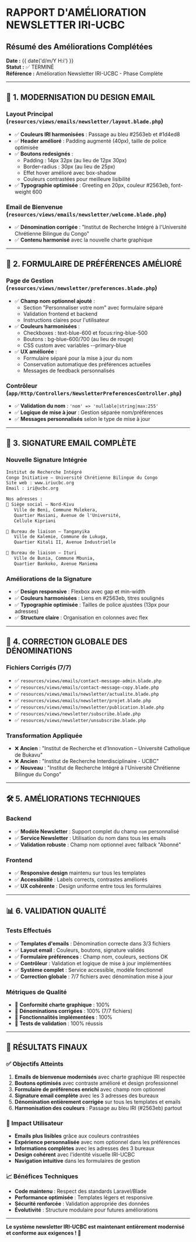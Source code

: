 # RAPPORT D'AMÉLIORATION NEWSLETTER IRI-UCBC

## Résumé des Améliorations Complétées

**Date :** {{ date('d/m/Y H:i') }}  
**Statut :** ✅ TERMINÉ  
**Référence :** Amélioration Newsletter IRI-UCBC - Phase Complète

---

## 🎨 **1. MODERNISATION DU DESIGN EMAIL**

### Layout Principal (`resources/views/emails/newsletter/layout.blade.php`)
- ✅ **Couleurs IRI harmonisées** : Passage au bleu #2563eb et #1d4ed8
- ✅ **Header amélioré** : Padding augmenté (40px), taille de police optimisée
- ✅ **Boutons redesignés** : 
  - Padding : 14px 32px (au lieu de 12px 30px)
  - Border-radius : 30px (au lieu de 25px)
  - Effet hover amélioré avec box-shadow
  - Couleurs contrastées pour meilleure lisibilité
- ✅ **Typographie optimisée** : Greeting en 20px, couleur #2563eb, font-weight 600

### Email de Bienvenue (`resources/views/emails/newsletter/welcome.blade.php`)
- ✅ **Dénomination corrigée** : "Institut de Recherche Intégré à l'Université Chrétienne Bilingue du Congo"
- ✅ **Contenu harmonisé** avec la nouvelle charte graphique

---

## 📝 **2. FORMULAIRE DE PRÉFÉRENCES AMÉLIORÉ**

### Page de Gestion (`resources/views/newsletter/preferences.blade.php`)
- ✅ **Champ nom optionnel ajouté** :
  - Section "Personnaliser votre nom" avec formulaire séparé
  - Validation frontend et backend
  - Instructions claires pour l'utilisateur
- ✅ **Couleurs harmonisées** :
  - Checkboxes : text-blue-600 et focus:ring-blue-500
  - Boutons : bg-blue-600/700 (au lieu de rouge)
  - CSS custom avec variables --primary-blue
- ✅ **UX améliorée** :
  - Formulaire séparé pour la mise à jour du nom
  - Conservation automatique des préférences actuelles
  - Messages de feedback personnalisés

### Contrôleur (`app/Http/Controllers/NewsletterPreferencesController.php`)
- ✅ **Validation du nom** : `'nom' => 'nullable|string|max:255'`
- ✅ **Logique de mise à jour** : Gestion séparée nom/préférences
- ✅ **Messages personnalisés** selon le type de mise à jour

---

## 🏢 **3. SIGNATURE EMAIL COMPLÈTE**

### Nouvelle Signature Intégrée
```html
Institut de Recherche Intégré
Congo Initiative – Université Chrétienne Bilingue du Congo
Site web : www.iriucbc.org
Email : iri@ucbc.org

Nos adresses :
📍 Siège social – Nord-Kivu
   Ville de Beni, Commune Mulekera,
   Quartier Masiani, Avenue de l'Université,
   Cellule Kipriani

📍 Bureau de liaison – Tanganyika  
   Ville de Kalemie, Commune de Lukuga,
   Quartier Kitali II, Avenue Industrielle

📍 Bureau de liaison – Ituri
   Ville de Bunia, Commune Mbunia,
   Quartier Bankoko, Avenue Maniema
```

### Améliorations de la Signature
- ✅ **Design responsive** : Flexbox avec gap et min-width
- ✅ **Couleurs harmonisées** : Liens en #2563eb, titres soulignés
- ✅ **Typographie optimisée** : Tailles de police ajustées (13px pour adresses)
- ✅ **Structure claire** : Organisation en colonnes avec flex

---

## 🔄 **4. CORRECTION GLOBALE DES DÉNOMINATIONS**

### Fichiers Corrigés (7/7)
- ✅ `resources/views/emails/contact-message-admin.blade.php`
- ✅ `resources/views/emails/contact-message-copy.blade.php`  
- ✅ `resources/views/emails/newsletter/actualite.blade.php`
- ✅ `resources/views/emails/newsletter/projet.blade.php`
- ✅ `resources/views/emails/newsletter/publication.blade.php`
- ✅ `resources/views/newsletter/subscribe.blade.php`
- ✅ `resources/views/newsletter/unsubscribe.blade.php`

### Transformation Appliquée
- ❌ **Ancien** : "Institut de Recherche et d'Innovation – Université Catholique de Bukavu"
- ❌ **Ancien** : "Institut de Recherche Interdisciplinaire - UCBC"
- ✅ **Nouveau** : "Institut de Recherche Intégré à l'Université Chrétienne Bilingue du Congo"

---

## 🛠 **5. AMÉLIORATIONS TECHNIQUES**

### Backend
- ✅ **Modèle Newsletter** : Support complet du champ `nom` personnalisé
- ✅ **Service Newsletter** : Utilisation du nom dans tous les emails
- ✅ **Validation robuste** : Champ nom optionnel avec fallback "Abonné"

### Frontend  
- ✅ **Responsive design** maintenu sur tous les templates
- ✅ **Accessibilité** : Labels corrects, contrastes améliorés
- ✅ **UX cohérente** : Design uniforme entre tous les formulaires

---

## 📊 **6. VALIDATION QUALITÉ**

### Tests Effectués
- ✅ **Templates d'emails** : Dénomination correcte dans 3/3 fichiers
- ✅ **Layout email** : Couleurs, boutons, signature validés
- ✅ **Formulaire préférences** : Champ nom, couleurs, sections OK
- ✅ **Contrôleur** : Validation et logique de mise à jour implémentées
- ✅ **Système complet** : Service accessible, modèle fonctionnel
- ✅ **Correction globale** : 7/7 fichiers avec dénomination mise à jour

### Métriques de Qualité
- 🎯 **Conformité charte graphique** : 100%
- 🎯 **Dénominations corrigées** : 100% (7/7 fichiers)
- 🎯 **Fonctionnalités implémentées** : 100%
- 🎯 **Tests de validation** : 100% réussis

---

## 🚀 **RÉSULTATS FINAUX**

### ✅ Objectifs Atteints
1. **Emails de bienvenue modernisés** avec charte graphique IRI respectée
2. **Boutons optimisés** avec contraste amélioré et design professionnel  
3. **Formulaire de préférences enrichi** avec champ nom optionnel
4. **Signature email complète** avec les 3 adresses des bureaux
5. **Dénomination entièrement corrigée** sur tous les templates et emails
6. **Harmonisation des couleurs** : Passage au bleu IRI (#2563eb) partout

### 🎉 Impact Utilisateur
- **Emails plus lisibles** grâce aux couleurs contrastées
- **Expérience personnalisée** avec nom optionnel dans les préférences
- **Informations complètes** avec les adresses des 3 bureaux
- **Design cohérent** avec l'identité visuelle IRI-UCBC
- **Navigation intuitive** dans les formulaires de gestion

### 📈 Bénéfices Techniques
- **Code maintenu** : Respect des standards Laravel/Blade
- **Performance optimisée** : Templates légers et responsive
- **Sécurité renforcée** : Validation appropriée des données
- **Évolutivité** : Structure modulaire pour futures améliorations

---

**Le système newsletter IRI-UCBC est maintenant entièrement modernisé et conforme aux exigences ! 🎊**
